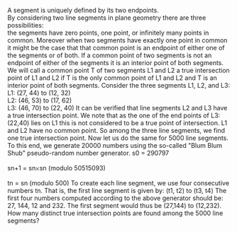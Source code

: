   A segment is uniquely defined by its two endpoints.<br /> By considering two line segments in plane geometry there are three possibilities:<br />   the segments have zero points, one point, or infinitely many points in common.  Moreover when two segments have exactly one point in common it might be the case that that common point is an endpoint of either one of the segments or of both. If a common point of two segments is not an endpoint of either of the segments it is an interior point of both segments.<br />  We will call a common point T of two segments L1 and L2 a true intersection point of L1 and L2  if T is the only common point of L1 and L2  and T is an interior point of both segments.    Consider the three segments L1, L2, and L3:  L1: (27, 44) to (12, 32)<br />  L2: (46, 53) to (17, 62)<br />  L3: (46, 70) to (22, 40)  It can be verified that line segments L2 and L3 have a true intersection point. We note that as the one of the end points of L3: (22,40) lies on L1 this is not considered to be a true point of intersection. L1 and L2 have no common point. So among the three line segments, we find one true intersection point.  Now let us do the same for 5000 line segments. To this end, we generate 20000 numbers using the so-called &quot;Blum Blum Shub&quot; pseudo-random number generator.  s0 = 290797<br /><br />  sn+1 = sn<img src='images/symbol_times.gif' width='9' height='9' alt='&times;' border='0' style='vertical-align:middle;' />sn (modulo 50515093)<br /><br />  tn = sn (modulo 500)  To create each line segment, we use four consecutive numbers tn. That is, the first line segment is given by:  (t1, t2) to (t3, t4)  The first four numbers computed according to the above generator should be: 27, 144, 12 and 232. The first segment would thus be (27,144) to (12,232).  How many distinct true intersection points are found among the 5000 line segments?    